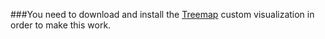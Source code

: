 ###You need to download and install the [Treemap](https://splunkbase.splunk.com/app/3118/) custom visualization in order to make this work.
